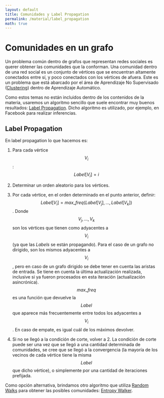 ```yaml
---
layout: default
title: Comunidades y Label Propagation
permalink: /material/label_propagation
math: true
---
```


# Comunidades en un grafo

Un problema común dentro de grafos que representan redes sociales es querer obtener las comunidades que 
la conforman. Una comunidad dentro de una red social es un conjunto de vértices que se encuentran altamente
conectados entre sí, y poco conectados con los vértices de afuera. Este es un problema que está abarcado
por el área de Aprendizaje No Supervisado ([Clustering](https://en.wikipedia.org/wiki/Cluster_analysis))
dentro de Aprendizaje Automático. 

Como estos temas no están incluidos dentro de los contenidos de la materia, usaremos un algoritmo sencillo
que suele encontrar muy buenos resultados: [Label Propagation](http://arxiv.org/pdf/0709.2938v1.pdf). 
Dicho algoritmo es utilizado, por ejemplo, en Facebook para realizar inferencias.

## Label Propagation

En label propagation lo que hacemos es:

1. Para cada vértice $$V_i$$: $$Label[V_i] = i$$

1. Determinar un orden aleatorio para los vértices.

1. Por cada vértice, en el orden determinado en el punto anterior, definir: $$Label[V_i] = max\_freq(Label[V_j], ..., Label[V_k])$$.
Donde $$V_j, ..., V_k$$ son los vértices que tienen como adyacentes a $$V_i$$ (ya que las _Labels_ se están propagando). 
Para el caso de un grafo no dirigido, son los mismos adyacentes a $$V_i$$, pero en caso de un grafo dirigido se 
debe tener en cuenta las aristas de entrada. Se tiene en cuenta la última actualización realizada, inclusive si 
ya fueron procesados en esta iteración (actualización asincrónica). 
$$max\_freq$$ es una función que devuelve la $$Label$$ que aparece más frecuentemente entre todos los 
adyacentes a $$V_i$$. En caso de empate, es igual cuál de los máximos devolver. 

1. Si no se llegó a la condición de corte, volver a 2. La condición de corte puede ser una vez que se llegó 
a una cantidad determinada de comunidades, se cree que se llegó a la convergencia (la mayoría de los
vecinos de cada vértice tiene la misma $$Label$$ que dicho vértice), o simplemente por una cantidad de
iteraciones prefijada.

Como opción alternativa, brindamos otro algoritmo que utiliza [Random Walks](random_walks) para obtener 
las posibles comunidades: 
[Entropy Walker](https://drive.google.com/file/d/0B8rBD4QSqWnSLTdWTXdFaUtUNjQ/view).

